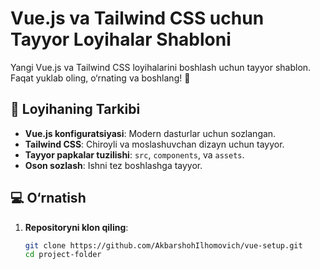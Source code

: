 # Vue.js va Tailwind CSS uchun Tayyor Loyihalar Shabloni

Yangi Vue.js va Tailwind CSS loyihalarini boshlash uchun tayyor shablon. Faqat yuklab oling, o‘rnating va boshlang! 🚀

## 📂 Loyihaning Tarkibi
- **Vue.js konfiguratsiyasi**: Modern dasturlar uchun sozlangan.
- **Tailwind CSS**: Chiroyli va moslashuvchan dizayn uchun tayyor.
- **Tayyor papkalar tuzilishi**: `src`, `components`, va `assets`.
- **Oson sozlash**: Ishni tez boshlashga tayyor.

## 💻 O‘rnatish
1. **Repositoryni klon qiling**:
   ```bash
   git clone https://github.com/AkbarshohIlhomovich/vue-setup.git
   cd project-folder
